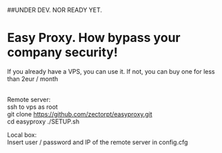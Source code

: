 ##UNDER DEV. NOR READY YET.

# Easy Proxy. How bypass your company security!

If you already have a VPS, you can use it. If not, you can buy one for less than 2eur / month <br><br>

Remote server:<br>
ssh to vps as root<br>
git clone https://github.com/zectorpt/easyproxy.git<br>
cd easyproxy
./SETUP.sh<br>

Local box:<br>
Insert user / password and IP of the remote server in config.cfg<br>
